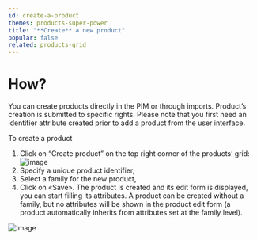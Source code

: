 ```yaml
---
id: create-a-product
themes: products-super-power
title: "**Create** a new product"
popular: false
related: products-grid
---
```


# How?

You can create products directly in the PIM or through imports. Product’s creation is submitted to specific rights. Please note that you first need an identifier attribute created prior to add a product from the user interface.

To create a product
1.  Click on “Create product” on the top right corner of the products’ grid:
    ![image](../img/Akn_dashboard.jpg)
1.  Specify a unique product identifier,
1.  Select a family for the new product,
1.  Click on «Save».
    The product is created and its edit form is displayed, you can start filling its attributes. A product can be created without a family, but no attributes will be shown in the product edit form (a product automatically inherits from attributes set at the family level).

![image](../img/Akn_dashboard.jpg)
